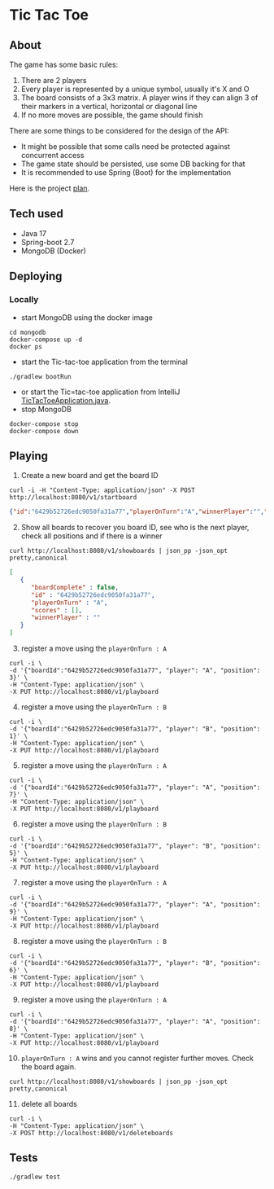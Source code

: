 # Tic Tac Toe

## About
The game has some basic rules:
1. There are 2 players
2. Every player is represented by a unique symbol, usually it's X and O
3. The board consists of a 3x3 matrix. A player wins if they can align 3 of their markers in a vertical, horizontal or diagonal line
4. If no more moves are possible, the game should finish

There are some things to be considered for the design of the API:
* It might be possible that some calls need be protected against concurrent access 
* The game state should be persisted, use some DB backing for that 
* It is recommended to use Spring (Boot) for the implementation

Here is the project [plan](plan.md).

## Tech used
* Java 17
* Spring-boot 2.7
* MongoDB (Docker)

## Deploying
### Locally
* start MongoDB using the docker image
```
cd mongodb
docker-compose up -d
docker ps
```
* start the Tic-tac-toe application from the terminal
```
./gradlew bootRun
```
* or start the Tic=tac-toe application from IntelliJ [TicTacToeApplication.java](src/main/java/com/adsquare/tictactoe/TicTacToeApplication.java).
* stop MongoDB
```
docker-compose stop
docker-compose down
```

## Playing
1. Create a new board and get the board ID
```shell
curl -i -H "Content-Type: application/json" -X POST http://localhost:8080/v1/startboard
```
```json
{"id":"6429b52726edc9050fa31a77","playerOnTurn":"A","winnerPlayer":"","boardComplete":false,"scores":[]}
```
2. Show all boards to recover you board ID, see who is the next player, check all positions and if there is a winner
```shell
curl http://localhost:8080/v1/showboards | json_pp -json_opt pretty,canonical
```
```json
[
   {
      "boardComplete" : false,
      "id" : "6429b52726edc9050fa31a77",
      "playerOnTurn" : "A",
      "scores" : [],
      "winnerPlayer" : ""
   }
]
```
3. register a move using the `playerOnTurn : A`
```shell
curl -i \
-d '{"boardId":"6429b52726edc9050fa31a77", "player": "A", "position": 3}' \
-H "Content-Type: application/json" \
-X PUT http://localhost:8080/v1/playboard
```
4. register a move using the `playerOnTurn : B`
```shell
curl -i \
-d '{"boardId":"6429b52726edc9050fa31a77", "player": "B", "position": 1}' \
-H "Content-Type: application/json" \
-X PUT http://localhost:8080/v1/playboard
```
5. register a move using the `playerOnTurn : A`
```shell
curl -i \
-d '{"boardId":"6429b52726edc9050fa31a77", "player": "A", "position": 7}' \
-H "Content-Type: application/json" \
-X PUT http://localhost:8080/v1/playboard
```
6. register a move using the `playerOnTurn : B`
```shell
curl -i \
-d '{"boardId":"6429b52726edc9050fa31a77", "player": "B", "position": 5}' \
-H "Content-Type: application/json" \
-X PUT http://localhost:8080/v1/playboard
```
7. register a move using the `playerOnTurn : A`
```shell
curl -i \
-d '{"boardId":"6429b52726edc9050fa31a77", "player": "A", "position": 9}' \
-H "Content-Type: application/json" \
-X PUT http://localhost:8080/v1/playboard
```
8. register a move using the `playerOnTurn : B`
```shell
curl -i \
-d '{"boardId":"6429b52726edc9050fa31a77", "player": "B", "position": 6}' \
-H "Content-Type: application/json" \
-X PUT http://localhost:8080/v1/playboard
```
9. register a move using the `playerOnTurn : A`
```shell
curl -i \
-d '{"boardId":"6429b52726edc9050fa31a77", "player": "A", "position": 8}' \
-H "Content-Type: application/json" \
-X PUT http://localhost:8080/v1/playboard
```
10. `playerOnTurn : A` wins and you cannot register further moves. Check the board again.
```shell
curl http://localhost:8080/v1/showboards | json_pp -json_opt pretty,canonical
```
11. delete all boards
```shell
curl -i \
-H "Content-Type: application/json" \
-X POST http://localhost:8080/v1/deleteboards
```
## Tests
```shell
./gradlew test
```

